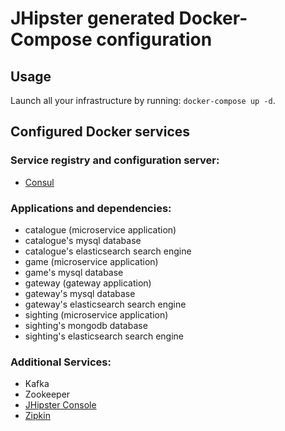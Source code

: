 # JHipster generated Docker-Compose configuration

## Usage

Launch all your infrastructure by running: `docker-compose up -d`.

## Configured Docker services

### Service registry and configuration server:

- [Consul](http://localhost:8500)

### Applications and dependencies:

- catalogue (microservice application)
- catalogue's mysql database
- catalogue's elasticsearch search engine
- game (microservice application)
- game's mysql database
- gateway (gateway application)
- gateway's mysql database
- gateway's elasticsearch search engine
- sighting (microservice application)
- sighting's mongodb database
- sighting's elasticsearch search engine

### Additional Services:

- Kafka
- Zookeeper
- [JHipster Console](http://localhost:5601)
- [Zipkin](http://localhost:9411)
